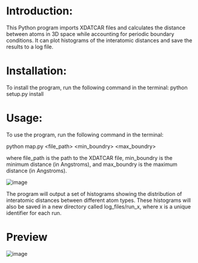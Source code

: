 
# **Introduction:**

This Python program imports XDATCAR files and calculates the distance between atoms in 3D space while accounting for periodic boundary conditions. It can plot histograms of the interatomic distances and save the results to a log file.

# **Installation:**

To install the program, run the following command in the terminal:
python setup.py install

# **Usage:**

To use the program, run the following command in the terminal:

python map.py <file_path> <min_boundry> <max_boundry>

where file_path is the path to the XDATCAR file, min_boundry is the minimum distance (in Angstroms), and max_boundry is the maximum distance (in Angstroms).

![image](https://user-images.githubusercontent.com/28690072/219899818-6de2837c-92c7-4350-9610-510649db102c.png)


The program will output a set of histograms showing the distribution of interatomic distances between different atom types. These histograms will also be saved in a new directory called log_files/run_x, where x is a unique identifier for each run.

# **Preview**

![image](https://user-images.githubusercontent.com/28690072/219899904-e101fae6-a07a-4c17-b373-742970186979.png)
